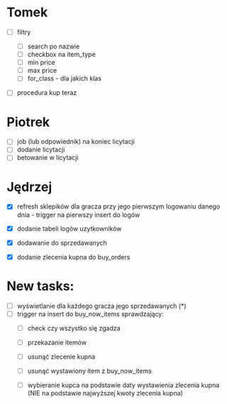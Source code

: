 # Tomek
- [ ] filtry
  - [ ] search po nazwie
  - [ ] checkbox na item_type
  - [ ] min price
  - [ ] max price
  - [ ] for_class - dla jakich klas
- [ ] procedura kup teraz


# Piotrek
- [ ] job (lub odpowiednik) na koniec licytacji
- [ ] dodanie licytacji
- [ ] betowanie w licytacji

# Jędrzej
- [x] refresh sklepików dla gracza przy jego pierwszym logowaniu danego dnia - trigger na pierwszy insert do logów 
- [x] dodanie tabeli logów uzytkowników
- [x] dodawanie do sprzedawanych
- [x] dodanie zlecenia kupna do buy_orders




# New tasks:
- [ ] wyświetlanie dla każdego gracza jego sprzedawanych (*)
- [ ] trigger na insert do buy_now_items sprawdzający:
  - [ ] check czy wszystko się zgadza
  - [ ] przekazanie itemów
  - [ ] usunąć zlecenie kupna
  - [ ] usunąć wystawiony item z buy_now_items
  - [ ] wybieranie kupca na podstawie daty wystawienia zlecenia kupna (NIE na podstawie najwyższej kwoty zlecenia kupna)


